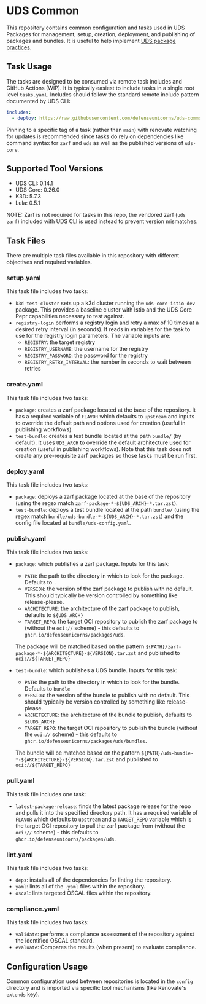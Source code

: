 # UDS Common

This repository contains common configuration and tasks used in UDS Packages for management, setup, creation, deployment, and publishing of packages and bundles.  It is useful to help implement [UDS package practices](./docs/uds-package-practices.md).

## Task Usage

The tasks are designed to be consumed via remote task includes and GitHub Actions (WIP). It is typically easiest to include tasks in a single root level `tasks.yaml`. Includes should follow the standard remote include pattern documented by UDS CLI:

```yaml
includes:
  - deploy: https://raw.githubusercontent.com/defenseunicorns/uds-common/$TAG/tasks/deploy.yaml
```

Pinning to a specific tag of a task (rather than `main`) with renovate watching for updates is recommended since tasks do rely on dependencies like command syntax for `zarf` and `uds` as well as the published versions of `uds-core`.

## Supported Tool Versions

- UDS CLI: 0.14.1
- UDS Core: 0.26.0
- K3D: 5.7.3
- Lula: 0.5.1

NOTE: Zarf is not required for tasks in this repo, the vendored zarf (`uds zarf`) included with UDS CLI is used instead to prevent version mismatches.

## Task Files

There are multiple task files available in this repository with different objectives and required variables.

### setup.yaml

This task file includes two tasks:

- `k3d-test-cluster` sets up a k3d cluster running the `uds-core-istio-dev` package. This provides a baseline cluster with Istio and the UDS Core Pepr capabilities necessary to test against.
- `registry-login` performs a registry login and retry a max of 10 times at a desired retry interval (in seconds). It reads in variables for the task to use for the registry login parameters.  The variable inputs are:
  - `REGISTRY`: the target registry
  - `REGISTRY_USERNAME`: the username for the registry
  - `REGISTRY_PASSWORD`: the password for the registry
  - `REGISTRY_RETRY_INTERVAL`: the number in seconds to wait between retries

### create.yaml

This task file includes two tasks:

- `package`: creates a zarf package located at the base of the repository. It has a required variable of `FLAVOR` which defaults to `upstream` and inputs to override the default path and options used for creation (useful in publishing workflows).
- `test-bundle`: creates a test bundle located at the path `bundle/` (by default). It uses `UDS_ARCH` to override the default architecture used for creation (useful in publishing workflows). Note that this task does not create any pre-requisite zarf packages so those tasks must be run first.

### deploy.yaml

This task file includes two tasks:

- `package`: deploys a zarf package located at the base of the repository (using the regex match `zarf-package-*-${UDS_ARCH}-*.tar.zst`).
- `test-bundle`: deploys a test bundle located at the path `bundle/` (using the regex match `bundle/uds-bundle-*-${UDS_ARCH}-*.tar.zst`) and the config file located at `bundle/uds-config.yaml`.

### publish.yaml

This task file includes two tasks:

- `package`: which publishes a zarf package. Inputs for this task:

  - `PATH`: the path to the directory in which to look for the package. Defaults to `.`
  - `VERSION`: the version of the zarf package to publish with no default. This should typically be version controlled by something like release-please.
  - `ARCHITECTURE`: the architecture of the zarf package to publish, defaults to `${UDS_ARCH}`
  - `TARGET_REPO`: the target OCI repository to publish the zarf package to (without the `oci://` scheme) - this defaults to `ghcr.io/defenseunicorns/packages/uds`.

  The package will be matched based on the pattern `${PATH}/zarf-package-*-${ARCHITECTURE}-${VERSION}.tar.zst` and published to `oci://${TARGET_REPO}`

- `test-bundle`: which publishes a UDS bundle. Inputs for this task:

  - `PATH`: the path to the directory in which to look for the bundle. Defaults to `bundle`
  - `VERSION`: the version of the bundle to publish with no default. This should typically be version controlled by something like release-please.
  - `ARCHITECTURE`: the architecture of the bundle to publish, defaults to `${UDS_ARCH}`
  - `TARGET_REPO`: the target OCI repository to publish the bundle (without the `oci://` scheme) - this defaults to `ghcr.io/defenseunicorns/packages/uds/bundles`.

  The bundle will be matched based on the pattern `${PATH}/uds-bundle-*-${ARCHITECTURE}-${VERSION}.tar.zst` and published to `oci://${TARGET_REPO}`


### pull.yaml

This task file includes one task:

- `latest-package-release`: finds the latest package release for the repo and pulls it into the specified directory path. It has a required variable of `FLAVOR` which defaults to `upstream` and a `TARGET_REPO` variable which is the target OCI repository to pull the zarf package from (without the `oci://` scheme) - this defaults to `ghcr.io/defenseunicorns/packages/uds`.

### lint.yaml

This task file includes two tasks:

- `deps`: installs all of the dependencies for linting the repository.
- `yaml`: lints all of the `.yaml` files within the repository.
- `oscal`: lints targeted OSCAL files within the repository.

### compliance.yaml 

This task file includes two tasks:

- `validate`: performs a compliance assessment of the repository against the identified OSCAL standard.
- `evaluate`: Compares the results (when present) to evaluate compliance.

## Configuration Usage

Common configuration used between repositories is located in the `config` directory and is imported via specific tool mechanisms (like Renovate's `extends` key).
